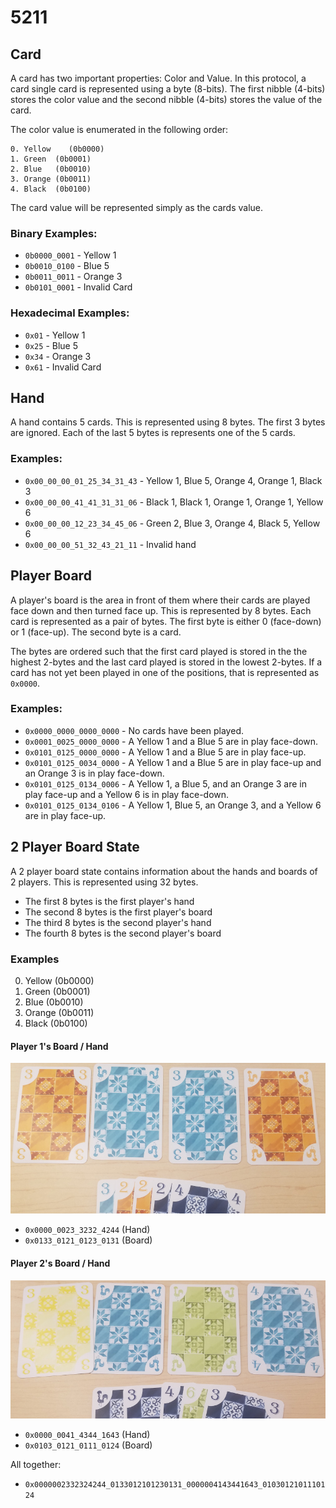 # 5211

## Card

A card has two important properties: Color and Value. In this protocol, a card
single card is represented using a byte (8-bits). The first nibble (4-bits)
stores the color value and the second nibble (4-bits) stores the value of the
card.

The color value is enumerated in the following order:

```
0. Yellow    (0b0000)
1. Green  (0b0001)
2. Blue   (0b0010)
3. Orange (0b0011)
4. Black  (0b0100)
```

The card value will be represented simply as the cards value.

### Binary Examples:

* `0b0000_0001` - Yellow 1
* `0b0010_0100` - Blue 5
* `0b0011_0011` - Orange 3
* `0b0101_0001` - Invalid Card

### Hexadecimal Examples:

* `0x01` - Yellow 1
* `0x25` - Blue 5
* `0x34` - Orange 3
* `0x61` - Invalid Card

## Hand

A hand contains 5 cards. This is represented using 8 bytes. The first 3 bytes
are ignored. Each of the last 5 bytes is represents one of the 5 cards.

### Examples:
* `0x00_00_00_01_25_34_31_43` - Yellow 1, Blue 5, Orange 4, Orange 1, Black 3
* `0x00_00_00_41_41_31_31_06` - Black 1, Black 1, Orange 1, Orange 1, Yellow 6
* `0x00_00_00_12_23_34_45_06` - Green 2, Blue 3, Orange 4, Black 5, Yellow 6
* `0x00_00_00_51_32_43_21_11` - Invalid hand


## Player Board 

A player's board is the area in front of them where their cards are played face
down and then turned face up. This is represented by 8 bytes. Each card is
represented as a pair of bytes. The first byte is either 0 (face-down) or 1
(face-up). The second byte is a card.

The bytes are ordered such that the first card played is stored in the the
highest 2-bytes and the last card played is stored in the lowest 2-bytes. If a
card has not yet been played in one of the positions, that is represented as
`0x0000`.

### Examples:
* `0x0000_0000_0000_0000` - No cards have been played.
* `0x0001_0025_0000_0000` - A Yellow 1 and a Blue 5 are in play face-down.
* `0x0101_0125_0000_0000` - A Yellow 1 and a Blue 5 are in play face-up.
* `0x0101_0125_0034_0000` - A Yellow 1 and a Blue 5 are in play face-up and an
  Orange 3 is in play face-down.
* `0x0101_0125_0134_0006` - A Yellow 1, a Blue 5, and an Orange 3 are in play
  face-up and a Yellow 6 is in play face-down.
* `0x0101_0125_0134_0106` - A Yellow 1, Blue 5, an Orange 3, and a Yellow 6 are in
  play face-up.

## 2 Player Board State

A 2 player board state contains information about the hands and boards of 2
players. This is represented using 32 bytes.

* The first 8 bytes is the first player's hand
* The second 8 bytes is the first player's board
* The third 8 bytes is the second player's hand
* The fourth 8 bytes is the second player's board

### Examples
0. Yellow    (0b0000)
1. Green  (0b0001)
2. Blue   (0b0010)
3. Orange (0b0011)
4. Black  (0b0100)
#### Player 1's Board / Hand
![Player 1's Board / Hand](images/player1.jpg)

* `0x0000_0023_3232_4244` (Hand)
* `0x0133_0121_0123_0131` (Board)

#### Player 2's Board / Hand
![Player 2's Board / Hand](images/player2.jpg)
* `0x0000_0041_4344_1643` (Hand)
* `0x0103_0121_0111_0124` (Board)

All together:
* `0x0000002332324244_0133012101230131_0000004143441643_0103012101110124`